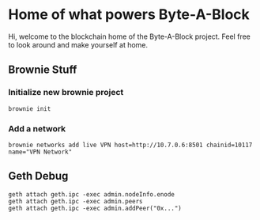 # Home of what powers Byte-A-Block
Hi, welcome to the blockchain home of the Byte-A-Block project. Feel free to look around and make yourself at home.

## Brownie Stuff
### Initialize new brownie project
`brownie init`
### Add a network
`brownie networks add live VPN host=http://10.7.0.6:8501 chainid=10117 name="VPN Network"`

## Geth Debug
```
geth attach geth.ipc -exec admin.nodeInfo.enode
geth attach geth.ipc -exec admin.peers
geth attach geth.ipc -exec admin.addPeer("0x...")
```


